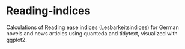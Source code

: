 # Reading-indices

Calculations of Reading ease indices (Lesbarkeitsindices) for German novels and news articles using quanteda and tidytext, visualized with ggplot2.
